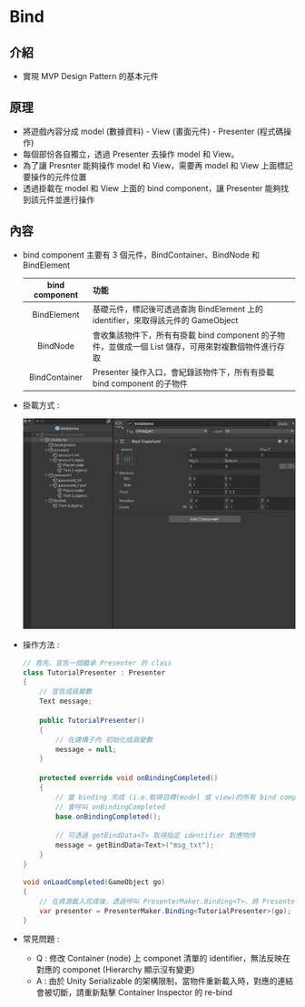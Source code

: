 # Bind

## 介紹

- 實現 MVP Design Pattern 的基本元件

## 原理

- 將遊戲內容分成 model (數據資料) - View (畫面元件) - Presenter (程式碼操作)
- 每個部份各自獨立，透過 Presenter 去操作 model 和 View。
- 為了讓 Presnter 能夠操作 model 和 View，需要再 model 和 View 上面標記要操作的元件位置
- 透過掛載在 model 和 View 上面的 bind component，讓 Presenter 能夠找到該元件並進行操作

## 內容

- bind component 主要有 3 個元件，BindContainer、BindNode 和 BindElement

    | bind component | 功能 |
    |:-:|:--|
    |BindElement|基礎元件，標記後可透過查詢 BindElement 上的 identifier，來取得該元件的 GameObject|
    |BindNode|會收集該物件下，所有有掛載 bind component 的子物件，並做成一個 List 儲存，可用來對複數個物件進行存取|
    |BindContainer|Presenter 操作入口，會紀錄該物件下，所有有掛載 bind component 的子物件|

- 掛載方式 :
  
  ![在指定物件上掛載對應的 Component，完成後點擊 Container Inspector 的 re-bind 即可](../../../../../imgs/howtobind.gif)


- 操作方法 :

    ```cs
    // 首先，宣告一個繼承 Presenter 的 class
    class TutorialPresenter : Presenter
    {
        // 宣告成員變數
        Text message;

        public TutorialPresenter()
        {
            // 在建構子內 初始化成員變數
            message = null;
        }

        protected override void onBindingCompleted()
        {
            // 當 binding 完成 (i.e.取得目標(model 或 view)的所有 bind component) 
            // 會呼叫 onBindingCompleted
            base.onBindingCompleted();

            // 可透過 getBindData<T> 取得指定 identifier 對應物件
            message = getBindData<Text>("msg_txt");
        }
    }
    ```

    ```cs
    void onLoadCompleted(GameObject go)
    {
        // 在資源載入完成後，透過呼叫 PresenterMaker.Binding<T>，將 Presenter 和目標資源 bind
        var presenter = PresenterMaker.Binding<TutorialPresenter>(go);
    }
    ```

- 常見問題 :

    - Q : 修改 Container (node) 上 componet 清單的 identifier，無法反映在對應的 componet (Hierarchy 顯示沒有變更)
    - A : 由於 Unity Serializable 的架構限制，當物件重新載入時，對應的連結會被切斷，請重新點擊 Container Inspector 的 re-bind
